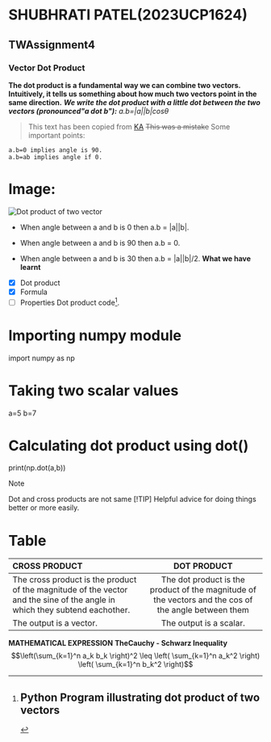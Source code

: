 # SHUBHRATI PATEL(2023UCP1624)
## TWAssignment4
### Vector Dot Product
**The dot product is a fundamental way we can combine two
vectors. Intuitively, it tells us something about how much two
vectors point in the same direction.**
***We write the dot product with a little dot between the two
vectors (pronounced"a dot b"):***
*a.b=|a||b|cosθ*
>This text has been copied from
[KA](https://www.khanacademy.org/math/multivariable-calculus/thinking-about-multivariable-function/x786f2022:vectors-and-matrices/a/dot-products-mvc)
~~This was a mistake~~
Some important points:
```
a.b=0 implies angle is 90.
a.b=ab implies angle if 0.
```
# Image:
![Dot product of two vector](https://d138zd1ktt9iqe.cloudfront.net/media/seo_landing_files/dot-product-of-vectors-1626103027.png)
- When angle between a and b is 0 then a.b = |a||b|.
* When angle between a and b is 90 then a.b = 0.
+ When angle between a and b is 30 then a.b = |a||b|/2.
**What we have learnt**
- [X] Dot product
- [X] Formula
- [ ] Properties
Dot product code[^1].
[^1]:# Python Program illustrating dot product of two vectors
# Importing numpy module
import numpy as np
# Taking two scalar values
a=5
b=7
# Calculating dot product using dot()
print(np.dot(a,b))
>[!NOTE]
>Dot and cross products are not same
>[!TIP]
>Helpful advice for doing things better or more easily.
# Table
|CROSS PRODUCT|DOT PRODUCT|
|:--- | :---: |
|The cross product is the product of the magnitude of the vector and the sine of the angle in which they subtend eachother. |The dot product is the product of the magnitude of the vectors and the cos of the angle between them |
| The output is a vector.| The output is a scalar. |

**MATHEMATICAL EXPRESSION**
**TheCauchy - Schwarz Inequality**
$$\left(\sum_{k=1}^n a_k b_k \right)^2 \leq \left( \sum_{k=1}^n a_k^2 \right) \left( \sum_{k=1}^n b_k^2 \right)$$

